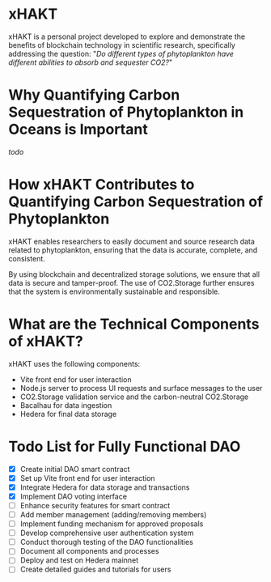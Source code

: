 # xHAKT

xHAKT is a personal project developed to explore and demonstrate the benefits of blockchain technology in scientific research, specifically addressing the question: "_Do different types of phytoplankton have different abilities to absorb and sequester CO2?_"

# Why Quantifying Carbon Sequestration of Phytoplankton in Oceans is Important

_todo_

# How xHAKT Contributes to Quantifying Carbon Sequestration of Phytoplankton

xHAKT enables researchers to easily document and source research data related to phytoplankton, ensuring that the data is accurate, complete, and consistent.

By using blockchain and decentralized storage solutions, we ensure that all data is secure and tamper-proof. The use of CO2.Storage further ensures that the system is environmentally sustainable and responsible.

# What are the Technical Components of xHAKT?

xHAKT uses the following components:

- Vite front end for user interaction
- Node.js server to process UI requests and surface messages to the user
- CO2.Storage validation service and the carbon-neutral CO2.Storage
- Bacalhau for data ingestion
- Hedera for final data storage

# Todo List for Fully Functional DAO

- [x] Create initial DAO smart contract
- [x] Set up Vite front end for user interaction
- [x] Integrate Hedera for data storage and transactions
- [x] Implement DAO voting interface
- [ ] Enhance security features for smart contract
- [ ] Add member management (adding/removing members)
- [ ] Implement funding mechanism for approved proposals
- [ ] Develop comprehensive user authentication system
- [ ] Conduct thorough testing of the DAO functionalities
- [ ] Document all components and processes
- [ ] Deploy and test on Hedera mainnet
- [ ] Create detailed guides and tutorials for users
